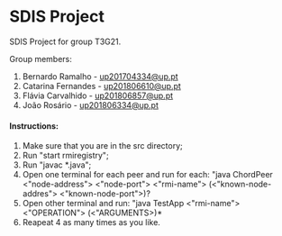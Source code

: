 # SDIS Project

SDIS Project for group T3G21.

Group members:

1. Bernardo Ramalho - up201704334@up.pt
2. Catarina Fernandes - up201806610@up.pt
3. Flávia Carvalhido - up201806857@up.pt
4. João Rosário - up201806334@up.pt

#### Instructions:

1. Make sure that you are in the src directory;
3. Run "start rmiregistry";
2. Run "javac *.java";
3. Open one terminal for each peer and run for each: "java ChordPeer <"node-address"> <"node-port"> <"rmi-name"> (<"known-node-addres"> <"known-node-port">)?
4. Open other terminal and run: "java TestApp <"rmi-name"> <"OPERATION"> (<"ARGUMENTS>)*
5. Reapeat 4 as many times as you like.
